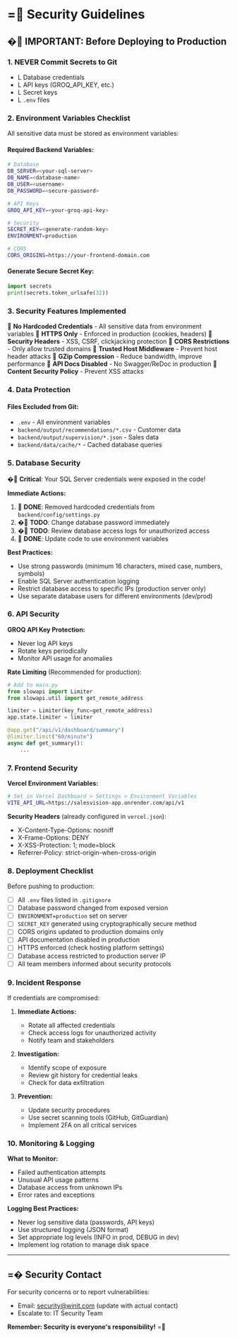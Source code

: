 # = Security Guidelines

## � IMPORTANT: Before Deploying to Production

### 1. **NEVER Commit Secrets to Git**
- L Database credentials
- L API keys (GROQ_API_KEY, etc.)
- L Secret keys
- L `.env` files

### 2. **Environment Variables Checklist**

All sensitive data must be stored as environment variables:

#### Required Backend Variables:
```bash
# Database
DB_SERVER=<your-sql-server>
DB_NAME=<database-name>
DB_USER=<username>
DB_PASSWORD=<secure-password>

# API Keys
GROQ_API_KEY=<your-groq-api-key>

# Security
SECRET_KEY=<generate-random-key>
ENVIRONMENT=production

# CORS
CORS_ORIGINS=https://your-frontend-domain.com
```

#### Generate Secure Secret Key:
```python
import secrets
print(secrets.token_urlsafe(32))
```

### 3. **Security Features Implemented**

 **No Hardcoded Credentials** - All sensitive data from environment variables
 **HTTPS Only** - Enforced in production (cookies, headers)
 **Security Headers** - XSS, CSRF, clickjacking protection
 **CORS Restrictions** - Only allow trusted domains
 **Trusted Host Middleware** - Prevent host header attacks
 **GZip Compression** - Reduce bandwidth, improve performance
 **API Docs Disabled** - No Swagger/ReDoc in production
 **Content Security Policy** - Prevent XSS attacks

### 4. **Data Protection**

#### Files Excluded from Git:
- `.env` - All environment variables
- `backend/output/recommendations/*.csv` - Customer data
- `backend/output/supervision/*.json` - Sales data
- `backend/data/cache/*` - Cached database queries

### 5. **Database Security**

� **Critical**: Your SQL Server credentials were exposed in the code!

**Immediate Actions:**
1.  **DONE**: Removed hardcoded credentials from `backend/config/settings.py`
2. � **TODO**: Change database password immediately
3. � **TODO**: Review database access logs for unauthorized access
4.  **DONE**: Update code to use environment variables

**Best Practices:**
- Use strong passwords (minimum 16 characters, mixed case, numbers, symbols)
- Enable SQL Server authentication logging
- Restrict database access to specific IPs (production server only)
- Use separate database users for different environments (dev/prod)

### 6. **API Security**

**GROQ API Key Protection:**
- Never log API keys
- Rotate keys periodically
- Monitor API usage for anomalies

**Rate Limiting** (Recommended for production):
```python
# Add to main.py
from slowapi import Limiter
from slowapi.util import get_remote_address

limiter = Limiter(key_func=get_remote_address)
app.state.limiter = limiter

@app.get("/api/v1/dashboard/summary")
@limiter.limit("60/minute")
async def get_summary():
    ...
```

### 7. **Frontend Security**

**Vercel Environment Variables:**
```bash
# Set in Vercel Dashboard > Settings > Environment Variables
VITE_API_URL=https://salesvision-app.onrender.com/api/v1
```

**Security Headers** (already configured in `vercel.json`):
- X-Content-Type-Options: nosniff
- X-Frame-Options: DENY
- X-XSS-Protection: 1; mode=block
- Referrer-Policy: strict-origin-when-cross-origin

### 8. **Deployment Checklist**

Before pushing to production:

- [ ] All `.env` files listed in `.gitignore`
- [ ] Database password changed from exposed version
- [ ] `ENVIRONMENT=production` set on server
- [ ] `SECRET_KEY` generated using cryptographically secure method
- [ ] CORS origins updated to production domains only
- [ ] API documentation disabled in production
- [ ] HTTPS enforced (check hosting platform settings)
- [ ] Database access restricted to production server IP
- [ ] All team members informed about security protocols

### 9. **Incident Response**

If credentials are compromised:

1. **Immediate Actions:**
   - Rotate all affected credentials
   - Check access logs for unauthorized activity
   - Notify team and stakeholders

2. **Investigation:**
   - Identify scope of exposure
   - Review git history for credential leaks
   - Check for data exfiltration

3. **Prevention:**
   - Update security procedures
   - Use secret scanning tools (GitHub, GitGuardian)
   - Implement 2FA on all critical services

### 10. **Monitoring & Logging**

**What to Monitor:**
- Failed authentication attempts
- Unusual API usage patterns
- Database access from unknown IPs
- Error rates and exceptions

**Logging Best Practices:**
- Never log sensitive data (passwords, API keys)
- Use structured logging (JSON format)
- Set appropriate log levels (INFO in prod, DEBUG in dev)
- Implement log rotation to manage disk space

---

## =� Security Contact

For security concerns or to report vulnerabilities:
- Email: security@winit.com (update with actual contact)
- Escalate to: IT Security Team

**Remember: Security is everyone's responsibility!** =
